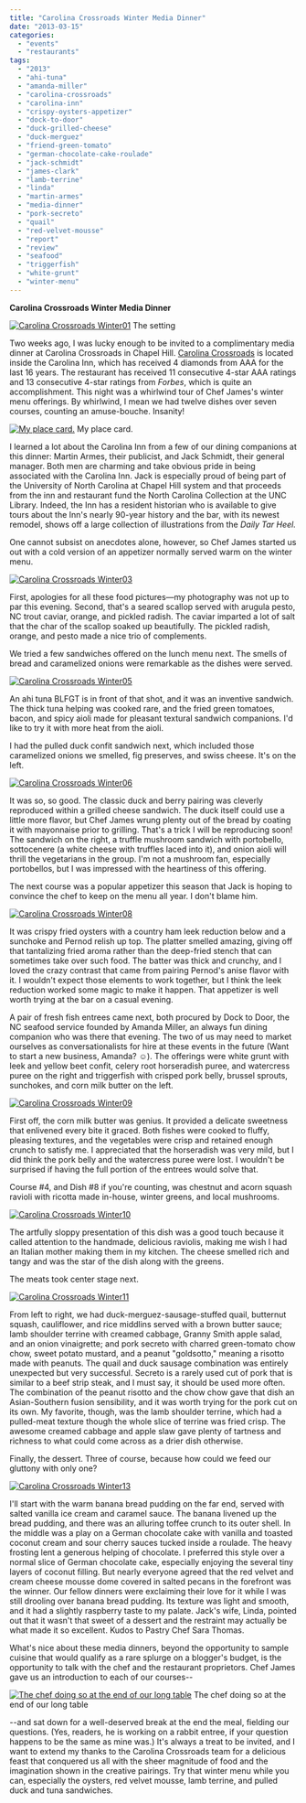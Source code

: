 ```yaml
---
title: "Carolina Crossroads Winter Media Dinner"
date: "2013-03-15"
categories:
  - "events"
  - "restaurants"
tags:
  - "2013"
  - "ahi-tuna"
  - "amanda-miller"
  - "carolina-crossroads"
  - "carolina-inn"
  - "crispy-oysters-appetizer"
  - "dock-to-door"
  - "duck-grilled-cheese"
  - "duck-merguez"
  - "friend-green-tomato"
  - "german-chocolate-cake-roulade"
  - "jack-schmidt"
  - "james-clark"
  - "lamb-terrine"
  - "linda"
  - "martin-armes"
  - "media-dinner"
  - "pork-secreto"
  - "quail"
  - "red-velvet-mousse"
  - "report"
  - "review"
  - "seafood"
  - "triggerfish"
  - "white-grunt"
  - "winter-menu"
---
```


**Carolina Crossroads Winter Media Dinner**




<div class="caption">

[![Carolina Crossroads Winter01](http://s3.amazonaws.com/thegourmez-wpmedia/2013/03/Carolina-Crossroads-Winter01.jpg)](http://www.thegourmez.com/2013/03/carolina-crossroads-winter-media-dinner/carolina-crossroads-winter01/) The setting</div>


Two weeks ago, I was lucky enough to be invited to a complimentary media dinner at Carolina Crossroads in Chapel Hill. [Carolina Crossroads](http://www.carolinainn.com/crossroads-restaurant.php) is located inside the Carolina Inn, which has received 4 diamonds from AAA for the last 16 years. The restaurant has received 11 consecutive 4-star AAA ratings and 13 consecutive 4-star ratings from _Forbes_, which is quite an accomplishment. This night was a whirlwind tour of Chef James's winter menu offerings. By whirlwind, I mean we had twelve dishes over seven courses, counting an amuse-bouche. Insanity!




<div class="caption">

[![My place card.](http://s3.amazonaws.com/thegourmez-wpmedia/2013/03/Carolina-Crossroads-Winter02.jpg)](http://www.thegourmez.com/2013/03/carolina-crossroads-winter-media-dinner/carolina-crossroads-winter02/) My place card.</div>


I learned a lot about the Carolina Inn from a few of our dining companions at this dinner: Martin Armes, their publicist, and Jack Schmidt, their general manager. Both men are charming and take obvious pride in being associated with the Carolina Inn. Jack is especially proud of being part of the University of North Carolina at Chapel Hill system and that proceeds from the inn and restaurant fund the North Carolina Collection at the UNC Library. Indeed, the Inn has a resident historian who is available to give tours about the Inn's nearly 90-year history and the bar, with its newest remodel, shows off a large collection of illustrations from the _Daily Tar Heel._

One cannot subsist on anecdotes alone, however, so Chef James started us out with a cold version of an appetizer normally served warm on the winter menu.

[![Carolina Crossroads Winter03](http://s3.amazonaws.com/thegourmez-wpmedia/2013/03/Carolina-Crossroads-Winter03.jpg)](http://www.thegourmez.com/2013/03/carolina-crossroads-winter-media-dinner/carolina-crossroads-winter03/)

First, apologies for all these food pictures—my photography was not up to par this evening. Second, that's a seared scallop served with arugula pesto, NC trout caviar, orange, and pickled radish. The caviar imparted a lot of salt that the char of the scallop soaked up beautifully. The pickled radish, orange, and pesto made a nice trio of complements.

We tried a few sandwiches offered on the lunch menu next. The smells of bread and caramelized onions were remarkable as the dishes were served.

[![Carolina Crossroads Winter05](http://s3.amazonaws.com/thegourmez-wpmedia/2013/03/Carolina-Crossroads-Winter05.jpg)](http://www.thegourmez.com/2013/03/carolina-crossroads-winter-media-dinner/carolina-crossroads-winter05/)

An ahi tuna BLFGT is in front of that shot, and it was an inventive sandwich. The thick tuna helping was cooked rare, and the fried green tomatoes, bacon, and spicy aioli made for pleasant textural sandwich companions. I'd like to try it with more heat from the aioli.

I had the pulled duck confit sandwich next, which included those caramelized onions we smelled, fig preserves, and swiss cheese. It's on the left.

[![Carolina Crossroads Winter06](http://s3.amazonaws.com/thegourmez-wpmedia/2013/03/Carolina-Crossroads-Winter06.jpg)](http://www.thegourmez.com/2013/03/carolina-crossroads-winter-media-dinner/carolina-crossroads-winter06/)

It was so, so good. The classic duck and berry pairing was cleverly reproduced within a grilled cheese sandwich. The duck itself could use a little more flavor, but Chef James wrung plenty out of the bread by coating it with mayonnaise prior to grilling. That's a trick I will be reproducing soon! The sandwich on the right, a truffle mushroom sandwich with portobello, sottocenere (a white cheese with truffles laced into it), and onion aioli will thrill the vegetarians in the group. I'm not a mushroom fan, especially portobellos, but I was impressed with the heartiness of this offering.

The next course was a popular appetizer this season that Jack is hoping to convince the chef to keep on the menu all year. I don't blame him.

[![Carolina Crossroads Winter08](http://s3.amazonaws.com/thegourmez-wpmedia/2013/03/Carolina-Crossroads-Winter08.jpg)](http://www.thegourmez.com/2013/03/carolina-crossroads-winter-media-dinner/carolina-crossroads-winter08/)

It was crispy fried oysters with a country ham leek reduction below and a sunchoke and Pernod relish up top. The platter smelled amazing, giving off that tantalizing fried aroma rather than the deep-fried stench that can sometimes take over such food. The batter was thick and crunchy, and I loved the crazy contrast that came from pairing Pernod's anise flavor with it. I wouldn't expect those elements to work together, but I think the leek reduction worked some magic to make it happen. That appetizer is well worth trying at the bar on a casual evening.

A pair of fresh fish entrees came next, both procured by Dock to Door, the NC seafood service founded by Amanda Miller, an always fun dining companion who was there that evening. The two of us may need to market ourselves as conversationalists for hire at these events in the future (Want to start a new business, Amanda? ☺). The offerings were white grunt with leek and yellow beet confit, celery root horseradish puree, and watercress puree on the right and triggerfish with crisped pork belly, brussel sprouts, sunchokes, and corn milk butter on the left.

[![Carolina Crossroads Winter09](http://s3.amazonaws.com/thegourmez-wpmedia/2013/03/Carolina-Crossroads-Winter09.jpg)](http://www.thegourmez.com/2013/03/carolina-crossroads-winter-media-dinner/carolina-crossroads-winter09/)

First off, the corn milk butter was genius. It provided a delicate sweetness that enlivened every bite it graced. Both fishes were cooked to fluffy, pleasing textures, and the vegetables were crisp and retained enough crunch to satisfy me. I appreciated that the horseradish was very mild, but I did think the pork belly and the watercress puree were lost. I wouldn't be surprised if having the full portion of the entrees would solve that.

Course #4, and Dish #8 if you're counting, was chestnut and acorn squash ravioli with ricotta made in-house, winter greens, and local mushrooms.

[![Carolina Crossroads Winter10](http://s3.amazonaws.com/thegourmez-wpmedia/2013/03/Carolina-Crossroads-Winter10.jpg)](http://www.thegourmez.com/2013/03/carolina-crossroads-winter-media-dinner/carolina-crossroads-winter10/)

The artfully sloppy presentation of this dish was a good touch because it called attention to the handmade, delicious raviolis, making me wish I had an Italian mother making them in my kitchen. The cheese smelled rich and tangy and was the star of the dish along with the greens.

The meats took center stage next.

[![Carolina Crossroads Winter11](http://s3.amazonaws.com/thegourmez-wpmedia/2013/03/Carolina-Crossroads-Winter11.jpg)](http://www.thegourmez.com/2013/03/carolina-crossroads-winter-media-dinner/carolina-crossroads-winter11/)

From left to right, we had duck-merguez-sausage-stuffed quail, butternut squash, cauliflower, and rice middlins served with a brown butter sauce; lamb shoulder terrine with creamed cabbage, Granny Smith apple salad, and an onion vinaigrette; and pork secreto with charred green-tomato chow chow, sweet potato mustard, and a peanut "goldsotto," meaning a risotto made with peanuts. The quail and duck sausage combination was entirely unexpected but very successful. Secreto is a rarely used cut of pork that is similar to a beef strip steak, and I must say, it should be used more often. The combination of the peanut risotto and the chow chow gave that dish an Asian-Southern fusion sensibility, and it was worth trying for the pork cut on its own. My favorite, though, was the lamb shoulder terrine, which had a pulled-meat texture though the whole slice of terrine was fried crisp. The awesome creamed cabbage and apple slaw gave plenty of tartness and richness to what could come across as a drier dish otherwise.

Finally, the dessert. Three of course, because how could we feed our gluttony with only one?

[![Carolina Crossroads Winter13](http://s3.amazonaws.com/thegourmez-wpmedia/2013/03/Carolina-Crossroads-Winter13.jpg)](http://www.thegourmez.com/2013/03/carolina-crossroads-winter-media-dinner/carolina-crossroads-winter13/)

I'll start with the warm banana bread pudding on the far end, served with salted vanilla ice cream and caramel sauce. The banana livened up the bread pudding, and there was an alluring toffee crunch to its outer shell. In the middle was a play on a German chocolate cake with vanilla and toasted coconut cream and sour cherry sauces tucked inside a roulade. The heavy frosting lent a generous helping of chocolate. I preferred this style over a normal slice of German chocolate cake, especially enjoying the several tiny layers of coconut filling. But nearly everyone agreed that the red velvet and cream cheese mousse dome covered in salted pecans in the forefront was the winner. Our fellow dinners were exclaiming their love for it while I was still drooling over banana bread pudding. Its texture was light and smooth, and it had a slightly raspberry taste to my palate. Jack's wife, Linda, pointed out that it wasn't that sweet of a dessert and the restraint may actually be what made it so excellent. Kudos to Pastry Chef Sara Thomas.

What's nice about these media dinners, beyond the opportunity to sample cuisine that would qualify as a rare splurge on a blogger's budget, is the opportunity to talk with the chef and the restaurant proprietors. Chef James gave us an introduction to each of our courses--




<div class="caption">

[![The chef doing so at the end of our long table](http://s3.amazonaws.com/thegourmez-wpmedia/2013/03/Carolina-Crossroads-Winter12.jpg)](http://www.thegourmez.com/2013/03/carolina-crossroads-winter-media-dinner/carolina-crossroads-winter12/) The chef doing so at the end of our long table</div>


\--and sat down for a well-deserved break at the end the meal, fielding our questions. (Yes, readers, he is working on a rabbit entree, if your question happens to be the same as mine was.) It's always a treat to be invited, and I want to extend my thanks to the Carolina Crossroads team for a delicious feast that conquered us all with the sheer magnitude of food and the imagination shown in the creative pairings. Try that winter menu while you can, especially the oysters, red velvet mousse, lamb terrine, and pulled duck and tuna sandwiches.
